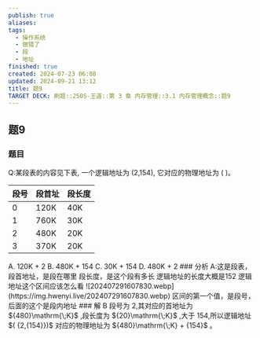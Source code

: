 ```yaml
---
publish: true
aliases: 
tags:
  - 操作系统
  - 做错了
  - 段
  - 地址
finished: true
created: 2024-07-23 06:08
updated: 2024-09-21 13:12
title: 题9
TARGET DECK: 刷题::25OS-王道::第 3 章 内存管理::3.1 内存管理概念::题9
---
```

## 题9
### 题目
Q:某段表的内容见下表, 一个逻辑地址为 (2,154), 它对应的物理地址为 ( )。
<table><thead><tr><th>段号</th><th>段首址</th><th>段长度</th></tr></thead><tr><td>0</td><td>120K</td><td>40K</td></tr><tr><td>1</td><td>760K</td><td>30K</td></tr><tr><td>2</td><td>480K</td><td>20K</td></tr><tr><td>3</td><td>370K</td><td>20K</td></tr></table>
A. 120K + 2 
B. 480K + 154 
C. 30K + 154 
D. 480K + 2
### 分析
A:这是段表，段首地址，是段在哪里
段长度，是这个段有多长
逻辑地址的长度大概是152
逻辑地址这个区间应该怎么看
![202407291607830.webp](https://img.hwenyi.live/202407291607830.webp)
区间的第一个值，是段号，后面的这个是段内地址
### 解
B
段号为 2,其对应的首地址为 ${480}\mathrm{\;K}$ ,段长度为 ${20}\mathrm{\;K}$ ,大于 154,所以逻辑地址 $( {2,{154}})$ 对应的物理地址为 ${480}\mathrm{\;K} + {154}$ 。

